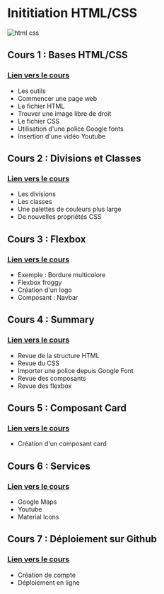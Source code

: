 # Inititiation HTML/CSS

<img src="images-readme/html-css.png" alt="html css">

## Cours 1 : Bases HTML/CSS
### <a href="https://github.com/Joz84/day-a.github.io" target="_blank">Lien vers le cours<a>
* Les outils
* Commencer une page web
* Le fichier HTML
* Trouver une image libre de droit
* Le fichier CSS
* Utilisation d'une police Google fonts
* Insertion d'une vidéo Youtube

## Cours 2 : Divisions et Classes
### <a href="https://github.com/Joz84/day-b.github.io" target="_blank">Lien vers le cours<a>
* Les divisions
* Les classes
* Une palettes de couleurs plus large
* De nouvelles propriétés CSS

## Cours 3 : Flexbox
### <a href="https://github.com/Joz84/day-c.github.io" target="_blank">Lien vers le cours<a>
* Exemple : Bordure multicolore
* Flexbox froggy
* Création d'un logo
* Composant : Navbar

## Cours 4 : Summary
### <a href="https://github.com/Rjumeau/muffin/tree/master" target="_blank">Lien vers le cours<a>
* Revue de la structure HTML
* Revue du CSS
* Importer une police depuis Google Font
* Revue des composants
* Revue des flexbox


## Cours 5 : Composant Card
### <a href="https://github.com/Rjumeau/muffin/tree/muffin-cards" target="_blank">Lien vers le cours<a>
* Création d'un composant card

## Cours 6 : Services
### <a href="https://github.com/Rjumeau/muffin/tree/muffin-with-services" target="_blank">Lien vers le cours<a>
* Google Maps
* Youtube
* Material Icons


## Cours 7 : Déploiement sur Github
### <a href="https://github.com/Joz84/day-g.github.io" target="_blanck">Lien vers le cours<a>
* Création de compte
* Déploiement en ligne
